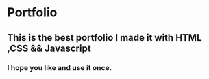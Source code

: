 # Portfolio


## This is the best portfolio I made it with HTML ,CSS && Javascript
### I hope you like  and use it once.
